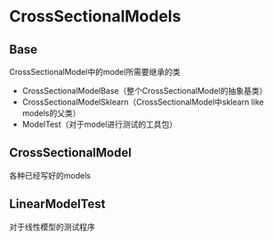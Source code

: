 # CrossSectionalModels

## Base

CrossSectionalModel中的model所需要继承的类

- CrossSectionalModelBase（整个CrossSectionalModel的抽象基类）
- CrossSectionalModelSklearn（CrossSectionalModel中sklearn like models的父类）
- ModelTest（对于model进行测试的工具包）

## CrossSectionalModel

各种已经写好的models

## LinearModelTest

对于线性模型的测试程序

